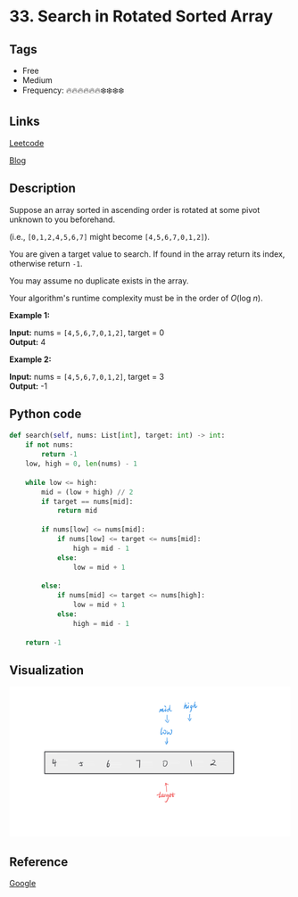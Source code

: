 # 33. Search in Rotated Sorted Array

## Tags

- Free
- Medium
- Frequency: :fire::fire::fire::fire::fire::fire::snowflake::snowflake::snowflake::snowflake:

## Links

[Leetcode](https://leetcode.com/problems/search-in-rotated-sorted-array/description/)

[Blog](http://206.81.6.248:12306/leetcode/search-in-rotated-sorted-array/description)

## Description

Suppose an array sorted in ascending order is rotated at some pivot unknown to you beforehand.

(i.e., <code>[0,1,2,4,5,6,7]</code> might become <code>[4,5,6,7,0,1,2]</code>).

You are given a target value to search. If found in the array return its index, otherwise return <code>-1</code>.

You may assume no duplicate exists in the array.

Your algorithm's runtime complexity must be in the order of <em>O</em>(log <em>n</em>).

<strong>Example 1:</strong>

<strong>Input:</strong> nums = <code>[4,5,6,7,0,1,2]</code>, target = 0  
<strong>Output:</strong> 4

<strong>Example 2:</strong>

<strong>Input:</strong> nums = <code>[4,5,6,7,0,1,2]</code>, target = 3  
<strong>Output:</strong> -1

## Python code

```python
def search(self, nums: List[int], target: int) -> int:
    if not nums:
        return -1
    low, high = 0, len(nums) - 1

    while low <= high:
        mid = (low + high) // 2
        if target == nums[mid]:
            return mid

        if nums[low] <= nums[mid]:
            if nums[low] <= target <= nums[mid]:
                high = mid - 1
            else:
                low = mid + 1

        else:
            if nums[mid] <= target <= nums[high]:
                low = mid + 1
            else:
                high = mid - 1

    return -1
```

## Visualization

![gif](https://github.com/jshota/leetcode-solutions/blob/master/gifs/33.%20Search%20in%20Rotated%20Sorted%20Array.gif)

## Reference

[Google](https://leetcode.com/problems/search-in-rotated-sorted-array/discuss/14437/Python-binary-search-solution-O(logn)-48ms)
